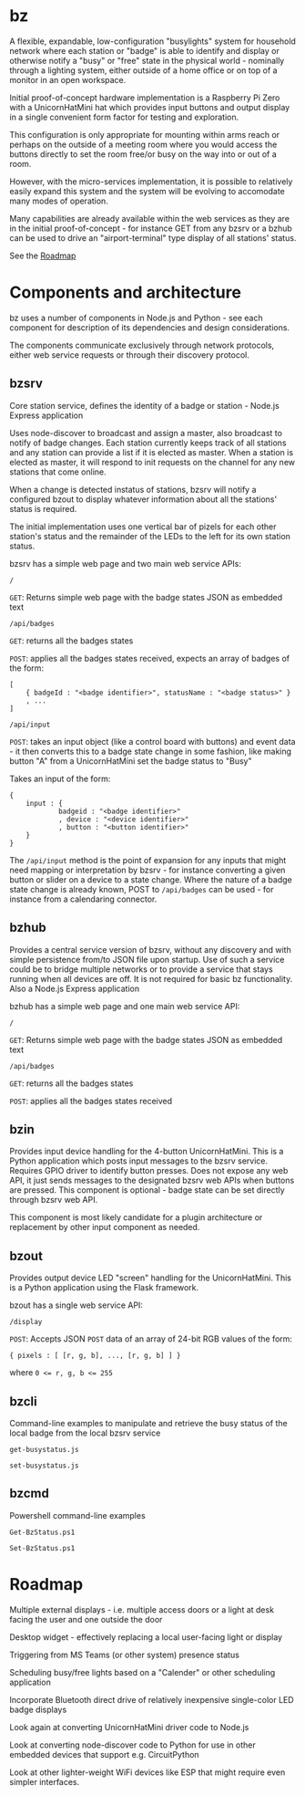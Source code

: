 # bz

A flexible, expandable, low-configuration "busylights" system for household network where each station or "badge" is able to identify and display or otherwise notify a "busy" or "free" state in the physical world - nominally through a lighting system, either outside of a home office or on top of a monitor in an open workspace.

Initial proof-of-concept hardware implementation is a Raspberry Pi Zero with a UnicornHatMini hat which provides input buttons and output display in a single convenient form factor for testing and exploration.

This configuration is only appropriate for mounting within arms reach or perhaps on the outside of a meeting room where you would access the buttons directly to set the room free/or busy on the way into or out of a room.

However, with the micro-services implementation, it is possible to relatively easily expand this system and the system will be evolving to accomodate many modes of operation.

Many capabilities are already available within the web services as they are in the initial proof-of-concept - for instance GET from any bzsrv or a bzhub can be used to drive an "airport-terminal" type display of all stations' status.

See the [Roadmap](#roadmap)

# Components and architecture

bz uses a number of components in Node.js and Python - see each component for description of its dependencies and design considerations.

The components communicate exclusively through network protocols, either web service requests or through their discovery protocol.

## bzsrv

Core station service, defines the identity of a badge or station - Node.js Express application

Uses node-discover to broadcast and assign a master, also broadcast to notify of badge changes.  Each station currently keeps track of all stations and any station can provide a list if it is elected as master.  When a station is elected as master, it will respond to init requests on the channel for any new stations that come online.

When a change is detected instatus of stations, bzsrv will notify a configured bzout to display whatever information about all the stations' status is required.

The initial implementation uses one vertical bar of pizels for each other station's status and the remainder of the LEDs to the left for its own station status.

bzsrv has a simple web page and two main web service APIs:

`/`

`GET`: Returns simple web page with the badge states JSON as embedded text

`/api/badges`

`GET`: returns all the badges states

`POST`: applies all the badges states received, expects an array of badges of the form:

    [
        { badgeId : "<badge identifier>", statusName : "<badge status>" }
        , ...
    ]

`/api/input`

`POST`: takes an input object (like a control board with buttons) and event data - it then converts this to a badge state change in some fashion, like making button "A" from a UnicornHatMini set the badge status to "Busy"

Takes an input of the form:

    {
        input : {
                badgeid : "<badge identifier>"
                , device : "<device identifier>"
                , button : "<button identifier>"
        }
    }

The `/api/input` method is the point of expansion for any inputs that might need mapping or interpretation by bzsrv - for instance converting a given button or slider on a device to a state change.  Where the nature of a badge state change is already known, POST to `/api/badges` can be used - for instance from a calendaring connector.

## bzhub

Provides a central service version of bzsrv, without any discovery and with simple persistence from/to JSON file upon startup.  Use of such a service could be to bridge multiple networks or to provide a service that stays running when all devices are off.  It is not required for basic bz functionality.  Also a Node.js Express application

bzhub has a simple web page and one main web service API:

`/`

`GET`: Returns simple web page with the badge states JSON as embedded text

`/api/badges`

`GET`: returns all the badges states

`POST`: applies all the badges states received

## bzin

Provides input device handling for the 4-button UnicornHatMini.  This is a Python application which posts input messages to the bzsrv service.  Requires GPIO driver to identify button presses.  Does not expose any web API, it just sends messages to the designated bzsrv web APIs when buttons are pressed.  This component is optional - badge state can be set directly through bzsrv web API.

This component is most likely candidate for a plugin architecture or replacement by other input component as needed.
## bzout

Provides output device LED "screen" handling for the UnicornHatMini.  This is a Python application using the Flask framework.

bzout has a single web service API:

`/display`

`POST`: Accepts JSON `POST` data of an array of 24-bit RGB values of the form:

    { pixels : [ [r, g, b], ..., [r, g, b] ] }

where `0 <= r, g, b <= 255`

## bzcli

Command-line examples to manipulate and retrieve the busy status of the local badge from the local bzsrv service

    get-busystatus.js

    set-busystatus.js

## bzcmd

Powershell command-line examples

    Get-BzStatus.ps1

    Set-BzStatus.ps1
# Roadmap

Multiple external displays - i.e. multiple access doors or a light at desk facing the user and one outside the door

Desktop widget - effectively replacing a local user-facing light or display

Triggering from MS Teams (or other system) presence status

Scheduling busy/free lights based on a "Calender" or other scheduling application

Incorporate Bluetooth direct drive of relatively inexpensive single-color LED badge displays

Look again at converting UnicornHatMini driver code to Node.js

Look at converting node-discover code to Python for use in other embedded devices that support e.g. CircuitPython

Look at other lighter-weight WiFi devices like ESP that might require even simpler interfaces.